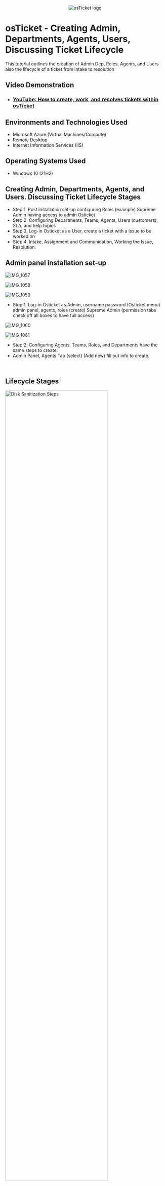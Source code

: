 <p align="center">
<img src="https://i.imgur.com/Clzj7Xs.png" alt="osTicket logo"/>
</p>

<h1>osTicket - Creating Admin, Departments, Agents, Users, Discussing Ticket Lifecycle </h1>
This tutorial outlines the creation of Admin Dep, Roles, Agents, and Users also the lifecycle of a ticket from intake to resolution


<h2>Video Demonstration</h2>

- ### [YouTube: How to create, work, and resolves tickets within osTicket](https://www.youtube.com)

<h2>Environments and Technologies Used</h2>

- Microsoft Azure (Virtual Machines/Compute)
- Remote Desktop
- Internet Information Services (IIS)

<h2>Operating Systems Used </h2>

- Windows 10</b> (21H2)

<h2>Creating Admin, Departments, Agents, and Users. Discussing Ticket Lifecycle Stages</h2>

- Step 1. Post installation set-up configuring Roles (example) Supreme Admin having access to admin Osticket
- Step 2. Configuring Departments, Teams, Agents, Users (customers), SLA, and help topics 
- Step 3. Log-in Osticket as a User, create a ticket with a issue to be worked on 
- Step 4. Intake, Assignment and Communication, Working the Issue, Resolution.

<h2>Admin panel installation set-up</h2>

![IMG_1057](https://github.com/davidlab8/Ticket-lifecycle-example/assets/154483052/7bbf6d8b-b429-4a2f-9d8b-740046e6faac)

![IMG_1058](https://github.com/davidlab8/Ticket-lifecycle-example/assets/154483052/d9235f58-31a8-4832-ac23-ee280af5f8a0)

 ![IMG_1059](https://github.com/davidlab8/Ticket-lifecycle-example/assets/154483052/8e5f2dc7-6f40-43b9-a295-313e1f6f9f54)
   
   - Step 1. Log-in Osticket as Admin, username password (Osticket menu) admin panel, agents, roles (create) Supreme Admin (permission 
tabs check off all boxes to have full access)

![IMG_1060](https://github.com/davidlab8/Ticket-lifecycle-example/assets/154483052/974d93be-dd27-4646-8349-91ad2c5a6d37)

![IMG_1061](https://github.com/davidlab8/Ticket-lifecycle-example/assets/154483052/037d92f9-250b-462f-9a0e-888ab50249ae)

   
  - Step 2. Configuring Agents, Teams, Roles, and Departments have the same steps to create:
  - Admin Panel, Agents Tab (select) (Add new) fill out info to create. 

<br />

<h2>Lifecycle Stages</h2>
<p>
<img src="https://i.imgur.com/DJmEXEB.png" height="80%" width="80%" alt="Disk Sanitization Steps"/>
</p>
<p>
Step 3. Creating a ticket as a user log-in http://localhost/osTicket new ticket, help topic, describe issue, create ticket.
(ticket that is created will appear in osticket admin panel and agent panel )

<p>
<img src="https://i.imgur.com/DJmEXEB.png" height="80%" width="80%" alt="Disk Sanitization Steps"/>
</p>
<p>
Step 4. Log-in to Osticket Admin panel where ticket can be viewed, assigned, and resolved 
Agents tab, ticket#, (admin ticket menu) priority (importance of the ticket), assign to (agent recieving ticket), 
SLA (time period to contact user and resolve ticket), department (area agent assign to) once this information filled out the agent assign will recieve the ticket and work on it. Ticket thread agent can add info about progress of ticket once ticket is resolved agent will add information on post reply on how they resolved the ticket, click ticket resolved thus ending ticket cycle  
</p>
<br />
